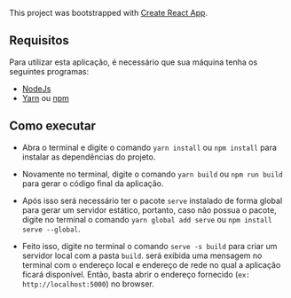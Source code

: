 This project was bootstrapped with [Create React App](https://github.com/facebook/create-react-app).

## Requisitos

Para utilizar esta aplicação, é necessário que sua máquina tenha os seguintes programas:

- [NodeJs](https://nodejs.org/en/)
- [Yarn](https://yarnpkg.com/lang/en/) ou [npm](https://www.npmjs.com/get-npm)

## Como executar

- Abra o terminal e digite o comando `yarn install` ou `npm install` para instalar as dependências do projeto.

- Novamente no terminal, digite o comando `yarn build` ou `npm run build` para gerar o código final da aplicação.

- Após isso será necessário ter o pacote `serve` instalado de forma global para gerar um servidor estático, portanto, caso não possua o pacote, digite no terminal o comando `yarn global add serve` ou `npm install serve --global`.

- Feito isso, digite no terminal o comando `serve -s build` para criar um servidor local com a pasta `build`. será exibida uma mensagem no terminal com o endereço local e endereço de rede no qual a aplicação ficará disponível. Então, basta abrir o endereço fornecido (`ex: http://localhost:5000`) no browser.
